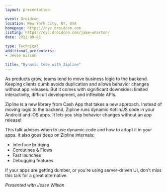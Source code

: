 ```yaml
---
layout: presentation

event: Droidcon
location: New York City, NY, USA
homepage: https://nyc.droidcon.com
listing: https://nyc.droidcon.com/jake-wharton/
date: 2022-09-01

type: Technical
additional_presenters:
- Jesse Wilson

title: "Dynamic Code with Zipline"
---
```


As products grow, teams tend to move business logic to the backend. Keeping clients dumb avoids duplication and allows behavior changes without app releases. But it comes with significant downsides: limited interactivity, difficult development, and inflexible APIs.

Zipline is a new library from Cash App that takes a new approach. Instead of moving logic to the backend, Zipline runs dynamic Kotlin/JS code in your Android and iOS apps. It lets you ship behavior changes without an app release!

This talk advises when to use dynamic code and how to adopt it in your apps. It also goes deep on Zipline internals:

 - Interface bridging
 - Coroutines & Flows
 - Fast launches
 - Debugging features

If your apps are getting dumber, or you're using server-driven UI, don't miss this talk for a great alternative.

_Presented with Jesse Wilson_